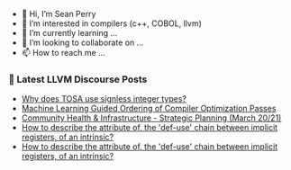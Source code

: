 - 👋 Hi, I’m Sean Perry
- 👀 I’m interested in compilers (c++, COBOL, llvm)
- 🌱 I’m currently learning ...
- 💞️ I’m looking to collaborate on ...
- 📫 How to reach me ...

<!---
s66perry/s66perry is a ✨ special ✨ repository because its `README.md` (this file) appears on your GitHub profile.
You can click the Preview link to take a look at your changes.
--->
### 📕 Latest LLVM Discourse Posts

<!-- DISCOURSE-LLVM:START -->
- [Why does TOSA use signless integer types?](https://discourse.llvm.org/t/why-does-tosa-use-signless-integer-types/67505#post_6)
- [Machine Learning Guided Ordering of Compiler Optimization Passes](https://discourse.llvm.org/t/machine-learning-guided-ordering-of-compiler-optimization-passes/60415?page=3#post_55)
- [Community Health &amp; Infrastructure - Strategic Planning &lpar;March 20/21&rpar;](https://discourse.llvm.org/t/community-health-infrastructure-strategic-planning-march-20-21/68796#post_4)
- [How to describe the attribute of, the &#39;def-use&#39; chain between implicit registers, of an intrinsic?](https://discourse.llvm.org/t/how-to-describe-the-attribute-of-the-def-use-chain-between-implicit-registers-of-an-intrinsic/69228#post_3)
- [How to describe the attribute of, the &#39;def-use&#39; chain between implicit registers, of an intrinsic?](https://discourse.llvm.org/t/how-to-describe-the-attribute-of-the-def-use-chain-between-implicit-registers-of-an-intrinsic/69228#post_2)
<!-- DISCOURSE-LLVM:END -->
